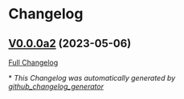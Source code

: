 # Changelog

## [V0.0.0a2](https://github.com/OpenVoiceOS/ovos-audio2ipa-plugin-wav2vec2gruut/tree/V0.0.0a2) (2023-05-06)

[Full Changelog](https://github.com/OpenVoiceOS/ovos-audio2ipa-plugin-wav2vec2gruut/compare/2eaa7e2841b8f4ee9798106265fc12c01260d548...V0.0.0a2)



\* *This Changelog was automatically generated by [github_changelog_generator](https://github.com/github-changelog-generator/github-changelog-generator)*
